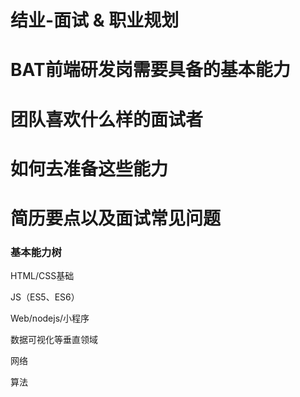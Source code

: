 # 结业-面试 & 职业规划

# BAT前端研发岗需要具备的基本能力


# 团队喜欢什么样的面试者


# 如何去准备这些能力


# 简历要点以及面试常见问题





### 基本能力树


HTML/CSS基础



JS（ES5、ES6）


Web/nodejs/小程序

数据可视化等垂直领域


网络


算法


